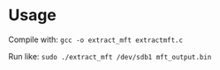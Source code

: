 # Usage

Compile with: `gcc -o extract_mft extractmft.c`

Run like: `sudo ./extract_mft /dev/sdb1 mft_output.bin`
